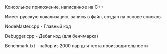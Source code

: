 Консольное приложение, написанное на С++

Имеет русскую локализацию, запись в файл, создан на основе списков.

NodeMaster.cpp - Главный код

Debugger.cpp - Дебаг код (для бенчмарка)

Benchmark.txt - набор из 2000 пар для теста производительности

